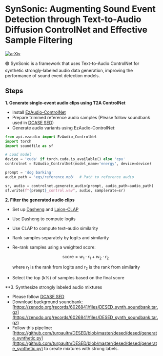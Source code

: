 # SynSonic: Augmenting Sound Event Detection through Text-to-Audio Diffusion ControlNet and Effective Sample Filtering

[![arXiv](https://img.shields.io/badge/arXiv-2409.10819-brightgreen.svg?style=flat-square)](https://arxiv.org/abs/2509.18603)

🟣 SynSonic is a framework that uses Text-to-Audio ControlNet for synthetic strongly-labeled audio data generation, improving the performance of sound event detection models.

## Steps

**1. Generate single-event audio clips using T2A ControlNet**  
- Install [EzAudio-ControlNet](https://github.com/haidog-yaqub/EzAudio)  
- Prepare trimmed reference audio samples (Please follow soundbank used in [DCASE SED](https://project.inria.fr/desed/download/synthetic-data/))
- Generate audio variants using EzAudio-ControlNet:  

```python
from api.ezaudio import EzAudio_ControlNet
import torch
import soundfile as sf

# Load model
device = 'cuda' if torch.cuda.is_available() else 'cpu'
controlnet = EzAudio_ControlNet(model_name='energy', device=device)

prompt = 'dog barking'
audio_path = 'egs/reference.mp3'  # Path to reference audio

sr, audio = controlnet.generate_audio(prompt, audio_path=audio_path)
sf.write(f"{prompt}_control.wav", audio, samplerate=sr)
```

**2. Filter the generated audio clips**  
- Set up [Dasheng](https://github.com/XiaoMi/dasheng) and [Laion-CLAP](https://huggingface.co/laion/clap-htsat-fused)  
- Use Dasheng to compute logits  
- Use CLAP to compute text–audio similarity
- Rank samples separately by logits and similarity  
- Re-rank samples using a weighted score:  

  $$
  \text{score} = w_1 \cdot r_1 + w_2 \cdot r_2
  $$  

  where $r_1$ is the rank from logits and $r_2$ is the rank from similarity  

- Select the top \(k\%\) of samples based on the final score  


**3. Synthesize strongly labeled audio mixtures
- Please follow [DCASE SED](https://project.inria.fr/desed/download/synthetic-data/)
- Download background soundbank: [https://zenodo.org/records/6026841/files/DESED_synth_soundbank.tar.gz](https://zenodo.org/records/6026841/files/DESED_synth_soundbank.tar.gz)
- Follow this pipeline: [https://github.com/turpaultn/DESED/blob/master/desed/desed/generate_synthetic.py](https://github.com/turpaultn/DESED/blob/master/desed/desed/generate_synthetic.py) to create mixtures with strong labels.

